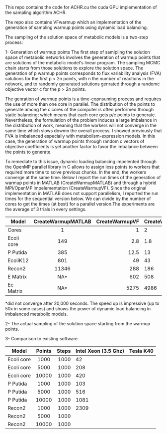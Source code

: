 This repo contains the code for ACHR.cu the cuda GPU implementation of the sampling algorithm ACHR.

The repo also contains VFwarmup which an implementation of the generation of sampling warmup points using dynamic load balancing.

The sampling of the solution space of metabolic models is a two-step process:

1- Generation of warmup points
The first step of samlpling the solution space of metabolic networks involves the generation of warmup points that are solutions of the metabolic model's linear program. The sampling MCMC chain starts from those solutions to explore the solution space. The generation of p warmup points corresponds to flux variability analysis (FVA) solutions for the first p < 2n points, with n the number of reactions in the network, and to randomly generated solutions genrated through a randomc objective vector c for the p > 2n points.

The genration of warmup points is a time-copnsuming process and requires the use of more than one core in parallel. The distribution of the points to generate among the c cores of the computer is often performed through static balancing; which means that each core gets p/c points to generate. Nevertheless, the formulation of the problem induces a large imbalance in the distribution of work, meaning that the workers will not converge in the same time which slows dowmn the overall process. I showed previously that FVA is imbalanced especially with metabolism-expression models. In this case, the generation of warmup points through random c vectors of objective coefficients is yet another factor to favor the imbalance between the points to generate.

To remediate to this issue, dynamic loading balancing impelented through the OpenMP parallel library in C allows to assign less points to workers that required more time to solve previous chunks. In the end, the workers converge at the same time.
Below I report the run times of the generation of warmup points in MATLAB (CreateWarmupMATLAB) and through a hybrid MPI/OpenMP impelementation (CreateWarmupVF). 
Since the original implementation in MATLAB does not support parallelism, I reported the run times for the sequential version below. We can divide by the number of cores to get the times (at best) for a parallel version.The experiments are the average of 3 trials in every settings.

| Model         | CreateWarmupMATLAB | CreateWarmupVF  |CreateWarmupVF  |CreateWarmupVF |CreateWarmupVF |CreateWarmupVF |CreateWarmupVF |
| ------------- |:------------------:| ---------------:|----|---|---|---|---|
| Cores         | 1                  | 1               |2   |4  |8  |16 |32 |
| Ecoli core    |149                 |2.8              |1.8 |0.8|0.7|0.5|0.5|
| P Putida      | 385                | 12.5            |13  |8  |4  |2  |2  |
| EcoliK12      | 801                |    49           |43  |23 |10.4|9.5|9.1|
| Recon2        | 11346              |     288         |186 |30 |32  |24 |21|
| E Matrix      | NA*                |   602           |508 |130|52  |43 |43|
| Ec Matrix     | NA*                | 5275            |4986|924|224 |118|117|

*did not converge after 20,000 seconds.
The speed up is impressive (up to 50x in some cases) and shows the power of dynamic load balancing in imbalanced metabolic models.

2- The actual sampling of the solution space starting from the warmup points.

3- Comparison to existing software





| Model         | Points             | Steps           |Intel Xeon (3.5 Ghz)  |Tesla K40 |
| ------------- |:------------------:| ---------------:|----------------------|----------|
| Ecoli core    | 1000               | 1000            |42                    |          |
| Ecoli core    | 5000               | 1000            |208                   |  |
| Ecoli core    | 10000              | 1000            |420                   |  |
| P Putida      | 1000               | 1000            |103                   |  |
| P Putida      | 5000               | 1000            |516                   |  |
| P Putida      | 10000              | 1000            |1081                  |  |
| Recon2        | 1000               | 1000            |2309                  |  |
| Recon2        | 5000               | 1000            |                      |  |
| Recon2        | 10000              | 1000            |                      |  |




